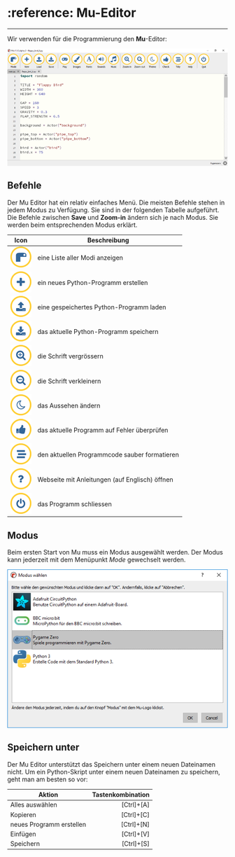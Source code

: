 # :reference: Mu-Editor
---

Wir verwenden für die Programmierung den **Mu**-Editor:

![](images/mu.png#bordered)


## Befehle

Der Mu Editor hat ein relativ einfaches Menü. Die meisten Befehle stehen in jedem Modus zu Verfügung. Sie sind in der folgenden Tabelle aufgeführt. Die Befehle zwischen **Save** und **Zoom-in** ändern sich je nach Modus. Sie werden beim entsprechenden Modus erklärt.

| Icon                        | Beschreibung                                   |
| --------------------------- | ---------------------------------------------- |
| ![](images/mu-modes.png)    | eine Liste aller Modi anzeigen                 |
| ![](images/mu-new.png)      | ein neues Python-Programm erstellen            |
| ![](images/mu-load.png)     | eine gespeichertes Python-Programm laden       |
| ![](images/mu-save.png)     | das aktuelle Python-Programm speichern         |
| ![](images/mu-zoom-in.png)  | die Schrift vergrössern                        |
| ![](images/mu-zoom-out.png) | die Schrift verkleinern                        |
| ![](images/mu-theme.png)    | das Aussehen ändern                            |
| ![](images/mu-check.png)    | das aktuelle Programm auf Fehler überprüfen    |
| ![](images/mu-tidy.png)     | den aktuellen Programmcode  sauber formatieren |
| ![](images/mu-help.png)     | Webseite mit Anleitungen (auf Englisch) öffnen |
| ![](images/mu-quit.png)     | das Programm schliessen                        |



## Modus

Beim ersten Start von Mu muss ein Modus ausgewählt werden. Der Modus kann jederzeit mit dem Menüpunkt _Mode_ gewechselt werden.

![Auswahl des Modus in Mu](images/mu-mode.png)

## Speichern unter

Der Mu Editor unterstützt das Speichern unter einem neuen Dateinamen nicht. Um ein Python-Skript unter einem neuen Dateinamen zu speichern, geht man am besten so vor:

| Aktion                   | Tastenkombination |
| ------------------------ | -----------------:|
| Alles auswählen          |        [Ctrl]+[A] |
| Kopieren                 |        [Ctrl]+[C] |
| neues Programm erstellen |        [Ctrl]+[N] |
| Einfügen                 |        [Ctrl]+[V] |
| Speichern                |        [Ctrl]+[S] |
